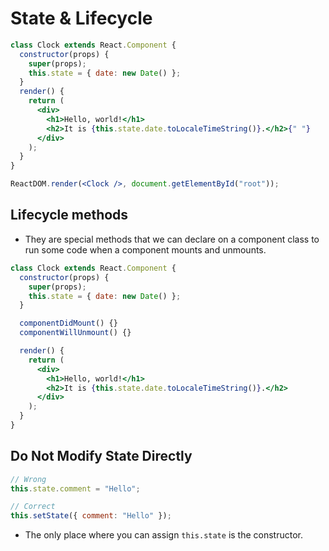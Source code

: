 # State & Lifecycle

```jsx
class Clock extends React.Component {
  constructor(props) {
    super(props);
    this.state = { date: new Date() };
  }
  render() {
    return (
      <div>
        <h1>Hello, world!</h1>
        <h2>It is {this.state.date.toLocaleTimeString()}.</h2>{" "}
      </div>
    );
  }
}

ReactDOM.render(<Clock />, document.getElementById("root"));
```

## Lifecycle methods

- They are special methods that we can declare on a component class to run some code when a component mounts and unmounts.

```jsx
class Clock extends React.Component {
  constructor(props) {
    super(props);
    this.state = { date: new Date() };
  }

  componentDidMount() {}
  componentWillUnmount() {}

  render() {
    return (
      <div>
        <h1>Hello, world!</h1>
        <h2>It is {this.state.date.toLocaleTimeString()}.</h2>
      </div>
    );
  }
}
```

## Do Not Modify State Directly

```jsx
// Wrong
this.state.comment = "Hello";
```

```jsx
// Correct
this.setState({ comment: "Hello" });
```

- The only place where you can assign `this.state` is the constructor.
